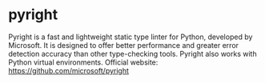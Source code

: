 # pyright

Pyright is a fast and lightweight static type linter for Python, developed by Microsoft. It is designed to offer better performance and greater error detection accuracy than other type-checking tools. Pyright also works with Python virtual environments.
Official website: https://github.com/microsoft/pyright